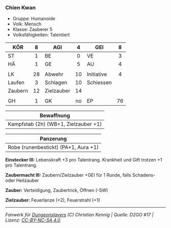 ### Chien Kwan

- Gruppe: Humanoide
- Volk: Mensch
- Klasse: Zauberer 5
- Volksfähigkeiten: Talentiert

| KÖR     |  8  | AGI        |  4  | GEI        |  8  |
| ------- | :-: | ---------- | :-: | ---------- | :-: |
| ST      |  1  | BE         |  0  | VE         |  3  |
| HÄ      |  1  | GE         |  5  | AU         |  4  |
|         |     |            |     |            |     |
| LK      | 28  | Abwehr     | 10  | Initiative |  4  |
| Laufen  |  3  | Schlagen   | 10  | Schiessen  |     |
| Zaubern | 12  | Zielzauber | 14  |            |     |
|         |     |            |     |            |     |
| GH      |  1  | GK         | no  | EP         | 76  |

|              Bewaffnung              |
| :----------------------------------: |
| Kampfstab (2h) (WB+1, Zielzauber +1) |

|              Panzerung               |
| :----------------------------------: |
| Robe (runenbestickt) (PA+1, Aura +1) |

**Einstecker III:** Lebenskraft +3 pro Talentrang. Krankheit und Gift trotzen +1 pro Talentrang.

**Zaubermacht III:** Zaubern/Zielzauber +GEI für 1 Runde, falls Schadens- oder Heilzauber

**Zauber:** Verteidigung, Zaubertrick, Öffnen (-SW)

**Zielzauber:** Feuerlanze (+2), Feuerstrahl (+1)

---

_Fanwerk für [Dungeonslayers](https://www.dungeonslayers.net/) (C) Christian Kennig | Quelle: D2GO #17 | Lizenz: [CC-BY-NC-SA 4.0](https://creativecommons.org/licenses/by-nc-sa/4.0/deed.de)_
